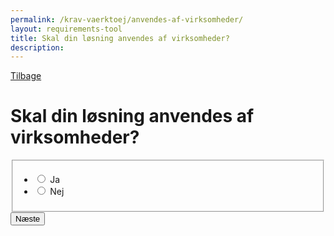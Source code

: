 ```yaml
---
permalink: /krav-vaerktoej/anvendes-af-virksomheder/
layout: requirements-tool
title: Skal din løsning anvendes af virksomheder?
description: 
---
```

<a href="javascript:void(0);" class="back-link" id="back-link">Tilbage</a>
<h1>Skal din løsning anvendes af virksomheder?</h1>
<form method="post" action="." id="form-Q100">
    <div class="form-group">
        <fieldset>
            <span class="form-error-message d-none" id="error-message" role="alert"></span>
            <ul class="nobullet-list">
                <li>
                    <input id="radio-yes" type="radio" name="radio" value="1" class="form-radio radio-large" />
                    <label for="radio-yes" class="">Ja</label>
                </li>
                <li>
                    <input id="radio-no" type="radio" name="radio" value="0" class="form-radio radio-large" />
                    <label for="radio-no" class="">Nej</label>
                </li>
            </ul>
        </fieldset>
    </div>
    <button type="submit" class="button button-primary mt-9">Næste</button>
</form>
